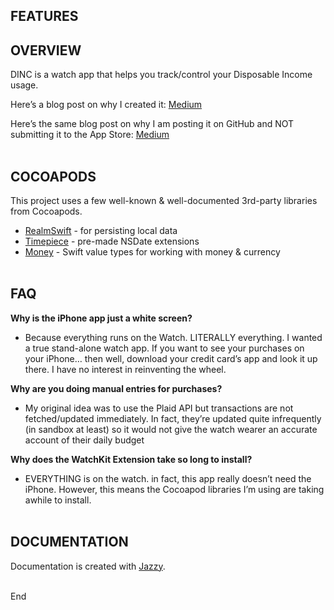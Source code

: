 ## **FEATURES**




## **OVERVIEW**

DINC is a watch app that helps you track/control your Disposable Income usage.

Here’s a blog post on why I created it: [Medium](http://www.templink.com)

Here’s the same blog post on why I am posting it on GitHub and NOT submitting it to the App Store: [Medium](http://www.templink.com)
<br><br>


## **COCOAPODS**
This project uses a few well-known & well-documented 3rd-party libraries from Cocoapods.

- [RealmSwift](https://github.com/realm/realm-cocoa) - for persisting local data
- [Timepiece](https://github.com/naoty/Timepiece) - pre-made NSDate extensions
- [Money](https://github.com/danthorpe/Money) - Swift value types for working with money & currency
<br><br>


## **FAQ**

**Why is the iPhone app just a white screen?**
- Because everything runs on the Watch. LITERALLY everything. I wanted a true stand-alone watch app. If you want to see your purchases on your iPhone… then well, download your credit card’s app and look it up there. I have no interest in reinventing the wheel.

**Why are you doing manual entries for purchases?**
- My original idea was to use the Plaid API but transactions are not fetched/updated immediately. In fact, they’re updated quite infrequently (in sandbox at least) so it would not give the watch wearer an accurate account of their daily budget

**Why does the WatchKit Extension take so long to install?**
- EVERYTHING is on the watch. in fact, this app really doesn’t need the iPhone. However, this means the Cocoapod libraries I’m using are taking awhile to install.
<br><br>


## **DOCUMENTATION**
Documentation is created with [Jazzy](https://github.com/realm/jazzy).
<br><br>



End
